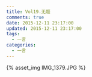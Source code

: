 ```yaml
---
title: Vol19.无题
comments: true
date: 2015-12-11 23:17:00
updated: 2015-12-11 23:17:00
tags:
  - 一言
categories:
  - 一言
---
```


{% asset_img IMG_1379.JPG %}
